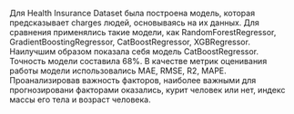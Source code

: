Для Health Insurance Dataset была построена модель, которая предсказывает charges людей, основываясь на их данных.
Для сравнения применялись такие модели, как RandomForestRegressor, GradientBoostingRegressor, CatBoostRegressor, XGBRegressor. 
Наилучшим образом показала себя модель CatBoostRegressor. Точность модели составила 68%.
В качестве метрик оценивания работы модели использовались MAE, RMSE, R2, MAPE.
Проанализировав важность факторов, наиболее важными для прогнозировани факторами оказались, курит человек или нет, индекс массы его тела и возраст человека.

